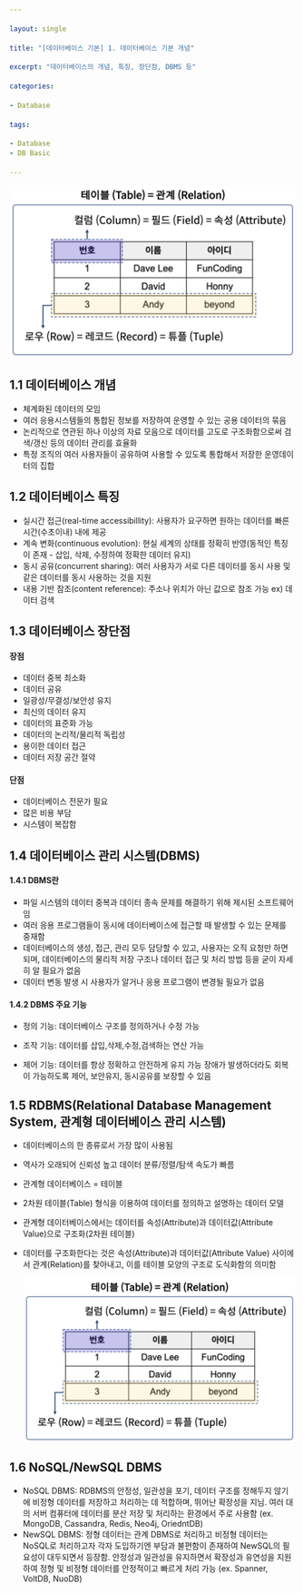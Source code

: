 ```yaml
---

layout: single

title: "[데이터베이스 기본] 1. 데이터베이스 기본 개념"

excerpt: "데이터베이스의 개념, 특징, 장단점, DBMS 등"

categories:

- Database

tags:

- Database
- DB Basic

---
```




![tableandrelation](/assets/images/posts_img/2022-10-04-dbbasic01/tableandrelation.png)



## 1.1 데이터베이스 개념
- 체계화된 데이터의 모임
- 여러 응용시스템들의 통합된 정보를 저장하여 운영할 수 있는 공용 데이터의 묶음
- 논리적으로 연관된 하나 이상의 자료 모음으로 데이터를 고도로 구조화함으로써 검색/갱신 등의 데이터 관리를 효율화
- 특정 조직의 여러 사용자들이 공유하여 사용할 수 있도록 통합해서 저장한 운영데이터의 집합



## 1.2 데이터베이스 특징
- 실시간 접근(real-time accessibillity): 사용자가 요구하면 원하는 데이터를 빠른 시간(수초이내) 내에 제공
- 계속 변화(continuous evolution): 현실 세계의 상태를 정확히 반영(동적인 특징이 존재 - 삽입, 삭제, 수정하여 정확한 데이터 유지)
- 동시 공유(concurrent sharing): 여러 사용자가 서로 다른 데이터를 동시 사용 및 같은 데이터를 동시 사용하는 것을 지원
- 내용 기반 참조(content reference): 주소나 위치가 아닌 값으로 참조 가능 ex) 데이터 검색



## 1.3 데이터베이스 장단점
#### 장점
- 데이터 중복 최소화
- 데이터 공유
- 일광성/무결성/보안성 유지
- 최신의 데이터 유지
- 데이터의 표준화 가능
- 데이터의 논리적/물리적 독립성
- 용이한 데이터 접근
- 데이터 저장 공간 절약

#### 단점
- 데이터베이스 전문가 필요
- 많은 비용 부담
- 시스템이 복잡함


## 1.4 데이터베이스 관리 시스템(DBMS)
#### 1.4.1 DBMS란
- 파일 시스템의 데이터 중복과 데이터 종속 문제를 해결하기 위해 제시된 소프트웨어임
- 여러 응용 프로그램들이 동시에 데이터베이스에 접근할 때 발생할 수 있는 문제를 중재함
- 데이터베이스의 생성, 접근, 관리 모두 담당할 수 있고, 사용자는 오직 요청만 하면 되며, 데이터베이스의 물리적 저장 구조나 데이터 접근 및 처리 방법 등을 굳이 자세히 알 필요가 없음
- 데이터 변동 발생 시 사용자가 알거나 응용 프로그램이 변경될 필요가 없음
#### 1.4.2 DBMS 주요 기능
- 정의 기능: 데이터베이스 구조를 정의하거나 수정 가능

- 조작 기능: 데이터를 삽입,삭제,수정,검색하는 연산 가능

- 제어 기능: 데이터를 항상 정확하고 안전하게 유지 가능
  장애가 발생하더라도 회복이 가능하도록 제어, 보안유지, 동시공유를 보장할 수 있음

  

## 1.5 RDBMS(Relational Database Management System, 관계형 데이터베이스 관리 시스템)
- 데이터베이스의 한 종류로서 가장 많이 사용됨

- 역사가 오래되어 신뢰성 높고 데이터 분류/정렬/탐색 속도가 빠름

- 관계형 데이터베이스 = 테이블

- 2차원 테이블(Table) 형식을 이용하여 데이터를 정의하고 설명하는 데이터 모델

- 관계형 데이터베이스에서는 데이터를 속성(Attribute)과 데이터값(Attribute Value)으로 구조화(2차원 테이블)

- 데이터를 구조화한다는 것은 속성(Attribute)과 데이터값(Attribute Value) 사이에서 관계(Relation)를 찾아내고, 이를 테이블 모양의 구조로 도식화함의 의미함

  

  ![columns](../assets/images/posts_img/2022-10-04-dbbasic01/columns.png)



## 1.6 NoSQL/NewSQL DBMS
- NoSQL DBMS: RDBMS의 안정성, 일관성을 포기, 데이터 구조를 정해두지 않기에 비정형 데이터를 저장하고 처리하는 데 적합하며, 뛰어난 확장성을 지님. 여러 대의 서버 컴퓨터에 데이터를 분산 저장 및 처리하는 환경에서 주로 사용함 (ex. MongoDB, Cassandra, Redis, Neo4j, OriedntDB)
- NewSQL DBMS: 정형 데이터는 관계 DBMS로 처리하고 비정형 데이터는 NoSQL로 처리하고자 각자 도입하기엔 부담과 불편함이 존재하여 NewSQL의 필요성이 대두되면서 등장함. 안정성과 일관성을 유지하면서 확장성과 유연성을 지원하여 정형 및 비정형 데이터를 안정적이고 빠르게 처리 가능 (ex. Spanner, VoltDB, NuoDB)
